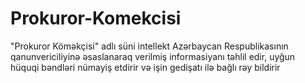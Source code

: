 # Prokuror-Komekcisi
"Prokuror Köməkçisi" adlı süni intellekt Azərbaycan Respublikasının qanunvericiliyinə əsaslanaraq verilmiş informasiyanı təhlil edir, uyğun hüquqi bəndləri nümayiş etdirir və işin gedişatı ilə bağlı rəy bildirir
